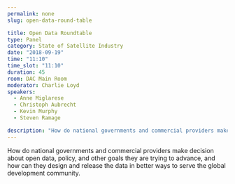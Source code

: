 ```yaml
---
permalink: none
slug: open-data-round-table

title: Open Data Roundtable
type: Panel
category: State of Satellite Industry
date: "2018-09-19"
time: "11:10"
time_slot: "11:10"
duration: 45
room: DAC Main Room
moderator: Charlie Loyd
speakers:
  - Anne Miglarese
  - Christoph Aubrecht
  - Kevin Murphy
  - Steven Ramage

description: "How do national governments and commercial providers make decision about open data, policy, and other goals they are trying to advance, and how can they design and release the data in better ways to serve the global development community."
---
```

How do national governments and commercial providers make decision about open data, policy, and other goals they are trying to advance, and how can they design and release the data in better ways to serve the global development community.
